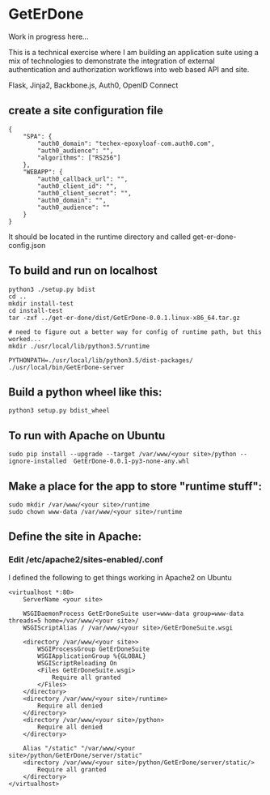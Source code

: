 # GetErDone

Work in progress here...

This is a technical exercise where I am building an application suite using a
mix of technologies to demonstrate the integration of external authentication
and authorization workflows into web based API and site.

Flask, Jinja2, Backbone.js, Auth0, OpenID Connect


## create a site configuration file

```
{
    "SPA": {
        "auth0_domain": "techex-epoxyloaf-com.auth0.com",
        "auth0_audience": "",
        "algorithms": ["RS256"]
    },
    "WEBAPP": {
        "auth0_callback_url": "",
        "auth0_client_id": "",
        "auth0_client_secret": "",
        "auth0_domain": "",
        "auth0_audience": ""
    }
}
```

It should be located in the runtime directory and called get-er-done-config.json


## To build and run on localhost

```
python3 ./setup.py bdist
cd ..
mkdir install-test
cd install-test
tar -zxf ../get-er-done/dist/GetErDone-0.0.1.linux-x86_64.tar.gz

# need to figure out a better way for config of runtime path, but this worked...
mkdir ./usr/local/lib/python3.5/runtime

PYTHONPATH=./usr/local/lib/python3.5/dist-packages/ ./usr/local/bin/GetErDone-server 
```



## Build a python wheel like this:

```
python3 setup.py bdist_wheel
```


## **To run with Apache on Ubuntu**

```
sudo pip install --upgrade --target /var/www/<your site>/python --ignore-installed  GetErDone-0.0.1-py3-none-any.whl
```


## Make a place for the app to store "runtime stuff":
```
sudo mkdir /var/www/<your site>/runtime
sudo chown www-data /var/www/<your site>/runtime
```


## Define the site in Apache:

### Edit /etc/apache2/sites-enabled/<your site>.conf 

I defined the following to get things working in Apache2 on Ubuntu

```
<virtualhost *:80>
    ServerName <your site>

    WSGIDaemonProcess GetErDoneSuite user=www-data group=www-data threads=5 home=/var/www/<your site>/
    WSGIScriptAlias / /var/www/<your site>/GetErDoneSuite.wsgi

    <directory /var/www/<your site>>
        WSGIProcessGroup GetErDoneSuite
        WSGIApplicationGroup %{GLOBAL}
        WSGIScriptReloading On
        <Files GetErDoneSuite.wsgi>
            Require all granted
        </Files>
    </directory>
    <directory /var/www/<your site>/runtime>
        Require all denied
    </directory>
    <directory /var/www/<your site>/python>
        Require all denied
    </directory>

    Alias "/static" "/var/www/<your site>/python/GetErDone/server/static"
    <directory /var/www/<your site>/python/GetErDone/server/static/>
        Require all granted
    </directory>
</virtualhost>
```
